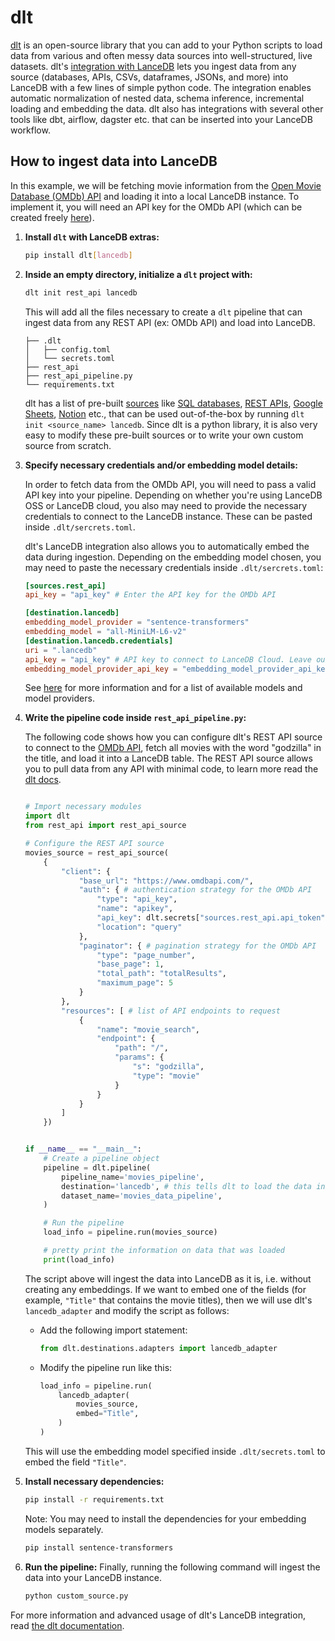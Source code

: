 # dlt  

[dlt](https://dlthub.com/docs/intro) is an open-source library that you can add to your Python scripts to load data from various and often messy data sources into well-structured, live datasets. dlt's [integration with LanceDB](https://dlthub.com/docs/dlt-ecosystem/destinations/lancedb) lets you ingest data from any source (databases, APIs, CSVs, dataframes, JSONs, and more) into LanceDB with a few lines of simple python code. The integration enables automatic normalization of nested data, schema inference, incremental loading and embedding the data. dlt also has integrations with several other tools like dbt, airflow, dagster etc. that can be inserted into your LanceDB workflow.

## How to ingest data into LanceDB  

In this example, we will be fetching movie information from the [Open Movie Database (OMDb) API](https://www.omdbapi.com/) and loading it into a local LanceDB instance. To implement it, you will need an API key for the OMDb API (which can be created freely [here](https://www.omdbapi.com/apikey.aspx)).
  
1. **Install `dlt` with LanceDB extras:**  
    ```sh 
    pip install dlt[lancedb]
    ```

2. **Inside an empty directory, initialize a `dlt` project with:**  
    ```sh
    dlt init rest_api lancedb
    ```
    This will add all the files necessary to create a `dlt` pipeline that can ingest data from any REST API (ex: OMDb API) and load into LanceDB.
    ```text
    ├── .dlt
    │   ├── config.toml
    │   └── secrets.toml
    ├── rest_api
    ├── rest_api_pipeline.py
    └── requirements.txt
    ```
  
    dlt has a list of pre-built [sources](https://dlthub.com/docs/dlt-ecosystem/verified-sources/) like [SQL databases](https://dlthub.com/docs/dlt-ecosystem/verified-sources/sql_database), [REST APIs](https://dlthub.com/docs/dlt-ecosystem/verified-sources/rest_api), [Google Sheets](https://dlthub.com/docs/dlt-ecosystem/verified-sources/google_sheets), [Notion](https://dlthub.com/docs/dlt-ecosystem/verified-sources/notion) etc., that can be used out-of-the-box by running `dlt init <source_name> lancedb`. Since dlt is a python library, it is also very easy to modify these pre-built sources or to write your own custom source from scratch.


3. **Specify necessary credentials and/or embedding model details:**  
    
    In order to fetch data from the OMDb API, you will need to pass a valid API key into your pipeline. Depending on whether you're using LanceDB OSS or LanceDB cloud, you also may need to provide the necessary credentials to connect to the LanceDB instance. These can be pasted inside `.dlt/sercrets.toml`. 

    dlt's LanceDB integration also allows you to automatically embed the data during ingestion. Depending on the embedding model chosen, you may need to paste the necessary credentials inside `.dlt/sercrets.toml`:
    ```toml
    [sources.rest_api]
    api_key = "api_key" # Enter the API key for the OMDb API

    [destination.lancedb]
    embedding_model_provider = "sentence-transformers"
    embedding_model = "all-MiniLM-L6-v2"
    [destination.lancedb.credentials]
    uri = ".lancedb"
    api_key = "api_key" # API key to connect to LanceDB Cloud. Leave out if you are using LanceDB OSS.
    embedding_model_provider_api_key = "embedding_model_provider_api_key" # Not needed for providers that don't need authentication (ollama, sentence-transformers).
    ```
    See [here](https://dlthub.com/docs/dlt-ecosystem/destinations/lancedb#configure-the-destination) for more information and for a list of available models and model providers.  


4. **Write the pipeline code inside `rest_api_pipeline.py`:**  

    The following code shows how you can configure dlt's REST API source to connect to the [OMDb API](https://www.omdbapi.com/), fetch all movies with the word "godzilla" in the title, and load it into a LanceDB table. The REST API source allows you to pull data from any API with minimal code, to learn more read the [dlt docs](https://dlthub.com/docs/dlt-ecosystem/verified-sources/rest_api).

    ```python   

    # Import necessary modules
    import dlt
    from rest_api import rest_api_source

    # Configure the REST API source
    movies_source = rest_api_source(
        {
            "client": {
                "base_url": "https://www.omdbapi.com/",
                "auth": { # authentication strategy for the OMDb API
                    "type": "api_key",
                    "name": "apikey",
                    "api_key": dlt.secrets["sources.rest_api.api_token"], # read API credentials directly from secrets.toml
                    "location": "query"
                },
                "paginator": { # pagination strategy for the OMDb API 
                    "type": "page_number",
                    "base_page": 1,
                    "total_path": "totalResults",
                    "maximum_page": 5
                }
            },
            "resources": [ # list of API endpoints to request
                {
                    "name": "movie_search",
                    "endpoint": {
                        "path": "/",
                        "params": {
                            "s": "godzilla",
                            "type": "movie"
                        }
                    }
                }
            ]
        })


    if __name__ == "__main__":
        # Create a pipeline object
        pipeline = dlt.pipeline(
            pipeline_name='movies_pipeline',
            destination='lancedb', # this tells dlt to load the data into LanceDB
            dataset_name='movies_data_pipeline',
        )

        # Run the pipeline
        load_info = pipeline.run(movies_source)

        # pretty print the information on data that was loaded
        print(load_info)
    ```

    The script above will ingest the data into LanceDB as it is, i.e. without creating any embeddings. If we want to embed one of the fields (for example, `"Title"` that contains the movie titles), then we will use dlt's `lancedb_adapter` and modify the script as follows:  
    
    - Add the following import statement:
        ```python
        from dlt.destinations.adapters import lancedb_adapter
        ```
    - Modify the pipeline run like this:
        ```python
        load_info = pipeline.run(
            lancedb_adapter(
                movies_source,
                embed="Title",
            )
        )
        ```
    This will use the embedding model specified inside `.dlt/secrets.toml` to embed the field `"Title"`.

5. **Install necessary dependencies:**  
    ```sh
    pip install -r requirements.txt
    ```  

    Note: You may need to install the dependencies for your embedding models separately.
    ```sh
    pip install sentence-transformers
    ```

6. **Run the pipeline:**
    Finally, running the following command will ingest the data into your LanceDB instance.
    ```sh
    python custom_source.py
    ```

For more information and advanced usage of dlt's LanceDB integration, read [the dlt documentation](https://dlthub.com/docs/dlt-ecosystem/destinations/lancedb).
